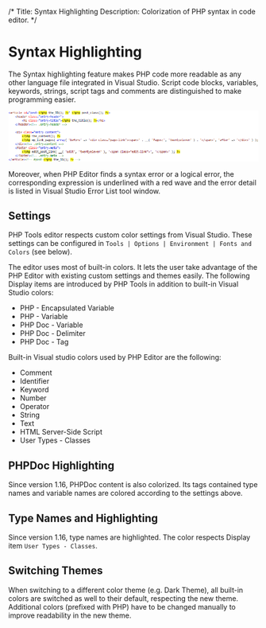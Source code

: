 /*
Title: Syntax Highlighting
Description: Colorization of PHP syntax in code editor.
*/

# Syntax Highlighting

The Syntax highlighting feature makes PHP code more readable as any other language file integrated in Visual Studio. Script code blocks, variables, keywords, strings, script tags and comments are distinguished to make programming easier.

![PHP/HTML syntax highlighting](imgs/php-highlighting.png "PHP/HTML syntax highlighting.")

Moreover, when PHP Editor finds a syntax error or a logical error, the corresponding expression is underlined with a red wave and the error detail is listed in Visual Studio Error List tool window.

## Settings

PHP Tools editor respects custom color settings from Visual Studio. These settings can be configured in `Tools | Options | Environment | Fonts and Colors` (see below).

The editor uses most of built-in colors. It lets the user take advantage of the PHP Editor with existing custom settings and themes easily. The following Display items are introduced by PHP Tools in addition to built-in Visual Studio colors:

- PHP - Encapsulated Variable
- PHP - Variable
- PHP Doc - Variable
- PHP Doc - Delimiter
- PHP Doc - Tag

Built-in Visual studio colors used by PHP Editor are the following:

- Comment
- Identifier
- Keyword
- Number
- Operator
- String
- Text
- HTML Server-Side Script
- User Types - Classes

## PHPDoc Highlighting

Since version 1.16, PHPDoc content is also colorized. Its tags contained type names and variable names are colored according to the settings above.

## Type Names and Highlighting

Since version 1.16, type names are highlighted. The color respects Display item `User Types - Classes`.

## Switching Themes

When switching to a different color theme (e.g. Dark Theme), all built-in colors are switched as well to their default, respecting the new theme. Additional colors (prefixed with PHP) have to be changed manually to improve readability in the new theme.